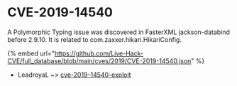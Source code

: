 # CVE-2019-14540

A Polymorphic Typing issue was discovered in FasterXML jackson-databind before 2.9.10. It is related to com.zaxxer.hikari.HikariConfig.

{% embed url="https://github.com/Live-Hack-CVE/full_database/blob/main/cves/2019/CVE-2019-14540.json" %}


* LeadroyaL ~> [cve-2019-14540-exploit](https://www.alice-snow.ru/2019/database/cve-2019-14540/cve-2019-14540-exploit-leadroyal)